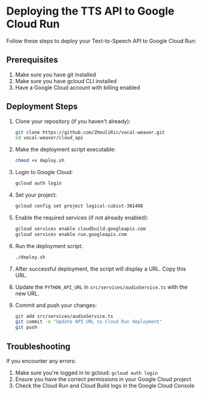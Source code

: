 
# Deploying the TTS API to Google Cloud Run

Follow these steps to deploy your Text-to-Speech API to Google Cloud Run:

## Prerequisites

1. Make sure you have git installed
2. Make sure you have gcloud CLI installed
3. Have a Google Cloud account with billing enabled

## Deployment Steps

1. Clone your repository (if you haven't already):
   ```bash
   git clone https://github.com/ZHouliRic/vocal-weaver.git
   cd vocal-weaver/cloud_api
   ```

2. Make the deployment script executable:
   ```bash
   chmod +x deploy.sh
   ```

3. Login to Google Cloud:
   ```bash
   gcloud auth login
   ```

4. Set your project:
   ```bash
   gcloud config set project logical-cubist-381408
   ```

5. Enable the required services (if not already enabled):
   ```bash
   gcloud services enable cloudbuild.googleapis.com
   gcloud services enable run.googleapis.com
   ```

6. Run the deployment script:
   ```bash
   ./deploy.sh
   ```

7. After successful deployment, the script will display a URL. Copy this URL.

8. Update the `PYTHON_API_URL` in `src/services/audioService.ts` with the new URL.

9. Commit and push your changes:
   ```bash
   git add src/services/audioService.ts
   git commit -m "Update API URL to Cloud Run deployment"
   git push
   ```

## Troubleshooting

If you encounter any errors:

1. Make sure you're logged in to gcloud: `gcloud auth login`
2. Ensure you have the correct permissions in your Google Cloud project
3. Check the Cloud Run and Cloud Build logs in the Google Cloud Console
